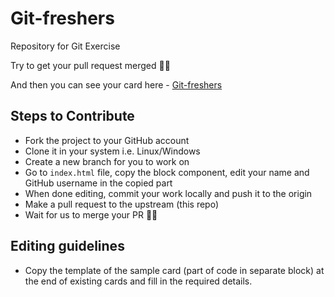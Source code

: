 # Git-freshers
Repository for Git Exercise

Try to get your pull request merged :man_technologist:

And then you can see your card here - [Git-freshers](https://git-freshers.netlify.app/)

## Steps to Contribute

-   Fork the project to your GitHub account
-   Clone it in your system i.e. Linux/Windows
-   Create a new branch for you to work on
-   Go to `index.html` file, copy the block component, edit your name and GitHub username in the copied part
-   When done editing, commit your work locally and push it to the origin
-   Make a pull request to the upstream (this repo)
-   Wait for us to merge your PR :man_technologist:

## Editing guidelines

-   Copy the template of the sample card (part of code in separate block) at the end of existing cards and fill in the required details.
